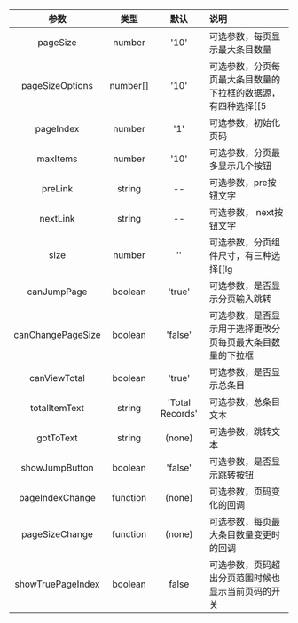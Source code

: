 | 参数        | 类型          | 默认        |   说明                 |
| :---------: | :----------: | :---------: | :------------------------------------------|
| pageSize        | number       | '10'      | 可选参数，每页显示最大条目数量 |
| pageSizeOptions    | number[]       | '10'      | 可选参数，分页每页最大条目数量的下拉框的数据源，有四种选择[[5|10|15|20]] |
| pageIndex   | number      | '1'       | 可选参数，初始化页码 |
| maxItems     | number     | '10'      | 可选参数，分页最多显示几个按钮 |
| preLink   | string      | --       | 可选参数，pre按钮文字 |
| nextLink     | string     | --      | 可选参数， next按钮文字 |
| size   | number      | ''       | 可选参数，分页组件尺寸，有三种选择[[lg|''|sm]] |
| canJumpPage     | boolean     | 'true'      | 可选参数，是否显示分页输入跳转 |
| canChangePageSize   | boolean      | 'false'       | 可选参数，是否显示用于选择更改分页每页最大条目数量的下拉框 |
| canViewTotal     | boolean     | 'true'      | 可选参数，是否显示总条目 |
| totalItemText   | string      | 'Total Records'       | 可选参数，总条目文本 |
| gotToText     | string     | (none)       | 可选参数，跳转文本 |
| showJumpButton     | boolean     | 'false'       | 可选参数，是否显示跳转按钮 |
| pageIndexChange   | function      | (none)       | 可选参数，页码变化的回调 |
| pageSizeChange     | function     | (none)      | 可选参数，每页最大条目数量变更时的回调 |
| showTruePageIndex     | boolean     | false     | 可选参数，页码超出分页范围时候也显示当前页码的开关 |


